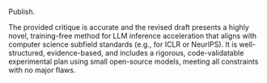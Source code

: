 Publish.

The provided critique is accurate and the revised draft presents a highly novel, training-free method for LLM inference acceleration that aligns with computer science subfield standards (e.g., for ICLR or NeurIPS). It is well-structured, evidence-based, and includes a rigorous, code-validatable experimental plan using small open-source models, meeting all constraints with no major flaws.
